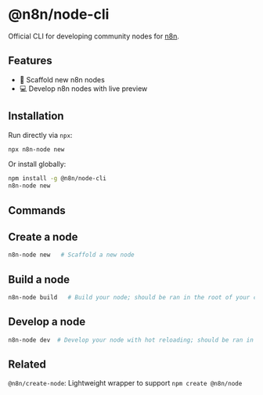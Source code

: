# @n8n/node-cli

Official CLI for developing community nodes for [n8n](https://n8n.io).

## Features

- 🔧 Scaffold new n8n nodes
- 💻 Develop n8n nodes with live preview

## Installation

Run directly via `npx`:

```bash
npx n8n-node new
```

Or install globally:

```bash
npm install -g @n8n/node-cli
n8n-node new
```

## Commands

## Create a node

```bash
n8n-node new   # Scaffold a new node
```

## Build a node

```bash
n8n-node build   # Build your node; should be ran in the root of your custom node
```

## Develop a node

```bash
n8n-node dev  # Develop your node with hot reloading; should be ran in the root of your custom node
```

## Related

`@n8n/create-node`: Lightweight wrapper to support `npm create @n8n/node`
